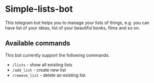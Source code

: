 # Simple-lists-bot

This telegram bot helps you to manage your lists of things, e.g. you can have list of your ideas, list of your beautiful books, films and so on.

## Available commands

This bot currently support the following commands:

-   `/lists` - show all existing lists
-   `/add_list` - create new list
-   `/remove_list` - delete an existing list
